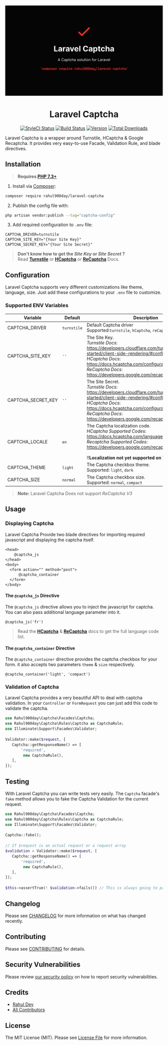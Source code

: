 <p align="center"><img src="/art/poster.png" alt="Poster Laravel Captcha"></p>

<h1 align="center">Laravel Captcha</h1>

<p align="center">
    <a href="https://styleci.io/repos/471343273"><img src="https://github.styleci.io/repos/471343273/shield" alt="StyleCI Status"></a>
    <a href="https://github.com/rahuldey12/laravel-captcha/actions"><img src="https://github.com/RahulDey12/laravel-captcha/workflows/run-tests/badge.svg" alt="Build Status"></a>
    <a href="https://packagist.org/packages/rahul900day/laravel-captcha"><img src="https://poser.pugx.org/rahul900day/laravel-captcha/version" alt="Version"></a>
    <a href="https://packagist.org/packages/rahul900day/laravel-captcha"><img src="https://poser.pugx.org/rahul900day/laravel-captcha/downloads" alt="Total Downloads"></a>
</p>

Laravel Captcha is a wrapper around Turnstile, HCaptcha & Google Recaptcha. It provides very easy-to-use Facade, Validation Rule, and blade directives.

## Installation
> **Requires [PHP 7.3+](https://php.net/releases/)**

1. Install via  [Composer](https://getcomposer.org):

```bash
composer require rahul900day/laravel-captcha
```

2. Publish the config file with:

```bash
php artisan vendor:publish --tag="captcha-config"
```

3. Add required configuration to `.env` file:

```dotenv
CAPTCHA_DRIVER=turnstile
CAPTCHA_SITE_KEY="{Your Site Key}"
CAPTCHA_SECRET_KEY="{Your Site Secret}"
```
> **Don't know how to get the *Site Key* or *Site Secret* ?** <br>
> Read **[Turnstile](https://developers.cloudflare.com/turnstile/get-started/client-side-rendering/#configurations)** or **[HCaptcha](https://docs.hcaptcha.com/configuration)** or **[ReCaptcha](https://developers.google.com/recaptcha/docs/display)** Docs.

## Configuration
Laravel Captcha supports very different customizations like theme, language, size. Just
add these configurations to your `.env` file to customize.

### Supported ENV Variables
| Variable           | Default     | Description                                                                                                                                                                                                                                                                        |
|--------------------|-------------|------------------------------------------------------------------------------------------------------------------------------------------------------------------------------------------------------------------------------------------------------------------------------------|
| CAPTCHA_DRIVER     | `turnstile` | Default Captcha driver <br> Supported:`turnstile`, `hCaptcha`, `reCaptcha`                                                                                                                                                                                                         |
| CAPTCHA_SITE_KEY   | `''`        | The Site Key. <br/> *Turnstile Docs*: https://developers.cloudflare.com/turnstile/get-started/client-side-rendering/#configurations <br/> *HCaptcha Docs*: https://docs.hcaptcha.com/configuration <br/> *ReCaptcha Docs*: https://developers.google.com/recaptcha/docs/display    |
| CAPTCHA_SECRET_KEY | `''`        | The Site Secret. <br/> *Turnstile Docs*: https://developers.cloudflare.com/turnstile/get-started/client-side-rendering/#configurations <br/> *HCaptcha Docs*: https://docs.hcaptcha.com/configuration <br/> *ReCaptcha Docs*: https://developers.google.com/recaptcha/docs/display |
| CAPTCHA_LOCALE     | `en`        | The Captcha localization code. <br/> *HCaptcha Supported Codes*:  https://docs.hcaptcha.com/languages <br/> *Recaptcha Supported Codes*: https://developers.google.com/recaptcha/docs/language <br/> <br/> ‼️**Localization not yet supported on Turnstile**‼️                     |
| CAPTCHA_THEME      | `light`     | The Captcha checkbox theme. <br/> Supported: `light`, `dark`                                                                                                                                                                                                                       |
| CAPTCHA_SIZE       | `normal`    | The Captcha checkbox size. <br/> Supported: `normal`, `compact`                                                                                                                                                                                                                    |

> **Note:** Laravel Captcha Does not support *ReCaptcha V3*

## Usage

### Displaying Captcha

Laravel Captcha Provide two blade directives for importing required javascript and
displaying the captcha itself.

```blade
<head>
    @captcha_js
</head>
<body>
  <form action="" method="post">
      @captcha_container
  </form>
</body>
```
#### The `@captcha_js` Directive

The `@captcha_js` directive allows you to inject the javascript for captcha. You can 
also pass additional language parameter into it.

```blade
@captcha_js('fr')
```
> Read the **[HCaptcha](https://docs.hcaptcha.com/languages)** & **[ReCaptcha](https://developers.google.com/recaptcha/docs/language)** docs to get the full language code list.

#### The `@captcha_container` Directive

The `@captcha_container` directive provides the captcha checkbox for your form. it also accepts
two parameters `theme` & `size` respectively.

```blade
@captcha_container('light', 'compact')
```

### Validation of Captcha

Laravel Captcha provides a very beautiful API to deal with captcha validation. In your
`Controller` or `FormRequest` you can just add this code to validate the captcha.

```php
use Rahul900day\Captcha\Facades\Captcha;
use Rahul900day\Captcha\Rules\Captcha as CaptchaRule;
use Illuminate\Support\Facades\Validator;

Validator::make($request, [
   Captcha::getResponseName() => [
       'required', 
        new CaptchaRule(),
   ],
]);
```

## Testing

With Laravel Captcha you can write tests very easily. The `Captcha` facade's `fake` method
allows you to fake the Captcha Validation for the current request.

```php
use Rahul900day\Captcha\Facades\Captcha;
use Rahul900day\Captcha\Rules\Captcha as CaptchaRule;
use Illuminate\Support\Facades\Validator;

Captcha::fake();

// If $request is an actual request or a request array
$validation = Validator::make($request, [
   Captcha::getResponseName() => [
       'required', 
        new CaptchaRule(),
   ],
]);

$this->assertTrue(! $validation->fails()) // This is always going to pass.
```

## Changelog

Please see [CHANGELOG](CHANGELOG.md) for more information on what has changed recently.

## Contributing

Please see [CONTRIBUTING](.github/CONTRIBUTING.md) for details.

## Security Vulnerabilities

Please review [our security policy](../../security/policy) on how to report security vulnerabilities.

## Credits

- [Rahul Dey](https://github.com/RahulDey12)
- [All Contributors](../../contributors)

## License

The MIT License (MIT). Please see [License File](LICENSE.md) for more information.
